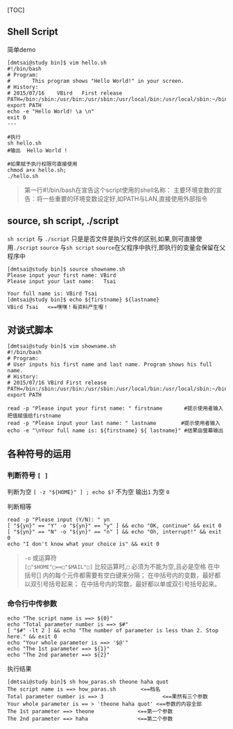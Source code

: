 [TOC]

## Shell Script

简单demo
```
[dmtsai@study bin]$ vim hello.sh
#!/bin/bash
# Program:
#       This program shows "Hello World!" in your screen.
# History:
# 2015/07/16	VBird	First release
PATH=/bin:/sbin:/usr/bin:/usr/sbin:/usr/local/bin:/usr/local/sbin:~/bin
export PATH
echo -e "Hello World! \a \n"
exit 0
---
```

```
#执行
sh hello.sh
#输出  Hello World !

#如果赋予执行权限可直接使用
chmod a+x hello.sh; 
./hello.sh
```
>第一行#!/bin/bash在宣告这个script使用的shell名称：
>主要环境变数的宣告：将一些重要的环境变数设定好,如PATH与LAN,直接使用外部指令

## source, sh script, ./script
`sh script` 与 `./script` 只是是否文件是执行文件的区别,如果,则可直接使用`./script`
`source` 与`sh script`  `source`在父程序中执行,即执行的变量会保留在父程序中
```
[dmtsai@study bin]$ source showname.sh 
Please input your first name: VBird 
Please input your last name:   Tsai

Your full name is: VBird Tsai 
[dmtsai@study bin]$ echo ${firstname} ${lastname} 
VBird Tsai   <==嘿嘿！有资料产生喔！
```


## 对谈式脚本

```
[dmtsai@study bin]$ vim showname.sh 
#!/bin/bash
# Program:
# User inputs his first name and last name. Program shows his full name.
# History:
# 2015/07/16 VBird First release
PATH=/bin:/sbin:/usr/bin:/usr/sbin:/usr/local/bin:/usr/local/sbin:~/bin
export PATH

read -p "Please input your first name: " firstname       #提示使用者输入 把值赋值给firstname
read -p "Please input your last name: " lastname        #提示使用者输入 
echo -e "\nYour full name is: ${firstname} ${ lastname}" #结果由萤幕输出
```
## 各种符号的运用

### 判断符号 `[ ]`
判断为空
`[ -z "${HOME}" ] ; echo $?`
不为空 输出`1` 为空 `0`

判断相等
```
read -p "Please input (Y/N): " yn
[ "${yn}" == "Y" -o "${yn}" == "y" ] && echo "OK, continue" && exit 0
[ "${yn}" == "N" -o "${yn}" == "n" ] && echo "Oh, interrupt!" && exit 0
echo "I don't know what your choice is" && exit 0
```
>`-o` 或运算符  
>`[□"$HOME"□==□"$MAIL"□]`  比较运算时,`□` 必须为不能为空,且必是空格
>在中括号[] 内的每个元件都需要有空白键来分隔；
在中括号内的变数，最好都以双引号括号起来；
在中括号内的常数，最好都以单或双引号括号起来。

### 命令行中传参数
```
echo "The script name is ==> ${0}"
echo "Total parameter number is ==> $#"
[ "$#" -lt 2 ] && echo "The number of parameter is less than 2. Stop here." && exit 0
echo "Your whole parameter is ==> '$@'"
echo "The 1st parameter ==> ${1}"
echo "The 2nd parameter ==> ${2}"
```

执行结果
```
[dmtsai@study bin]$ sh how_paras.sh theone haha quot 
The script name is ==> how_paras.sh        <==档名 
Total parameter number is ==> 3                   <==果然有三个参数 
Your whole parameter is == > 'theone haha quot' <==参数的内容全部 
The 1st parameter ==> theone              <==第一个参数 
The 2nd parameter ==> haha                <==第二个参数
```